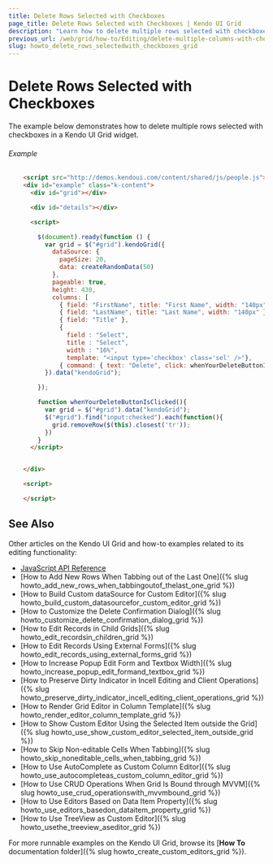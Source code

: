```yaml
---
title: Delete Rows Selected with Checkboxes
page_title: Delete Rows Selected with Checkboxes | Kendo UI Grid
description: "Learn how to delete multiple rows selected with checkboxes in a Kendo UI Grid widget."
previous_url: /web/grid/how-to/Editing/delete-multiple-columns-with-checkboxes
slug: howto_delete_rows_selectedwith_checkboxes_grid
---
```


# Delete Rows Selected with Checkboxes

The example below demonstrates how to delete multiple rows selected with checkboxes in a Kendo UI Grid widget.

###### Example

```html
    <script src="http://demos.kendoui.com/content/shared/js/people.js"></script>
    <div id="example" class="k-content">
      <div id="grid"></div>

      <div id="details"></div>

      <script>

        $(document).ready(function () {
          var grid = $("#grid").kendoGrid({
            dataSource: {
              pageSize: 20,
              data: createRandomData(50)
            },
            pageable: true,
            height: 430,
            columns: [
              { field: "FirstName", title: "First Name", width: "140px" },
              { field: "LastName", title: "Last Name", width: "140px" },
              { field: "Title" },
              {
                field : "Select",
                title : "Select",
                width : "16%",
                template: "<input type='checkbox' class='sel' />"},
              { command: { text: "Delete", click: whenYourDeleteButtonIsClicked }, title: " ", width: "140px" }]
          }).data("kendoGrid");

        });

        function whenYourDeleteButtonIsClicked(){
          var grid = $("#grid").data("kendoGrid");
          $("#grid").find("input:checked").each(function(){
            grid.removeRow($(this).closest('tr'));
          })
        }
      </script>


    </div>

    <script>

    </script>
```

## See Also

Other articles on the Kendo UI Grid and how-to examples related to its editing functionality:

* [JavaScript API Reference](/api/javascript/ui/grid)
* [How to Add New Rows When Tabbing out of the Last One]({% slug howto_add_new_rows_when_tabbingoutof_thelast_one_grid %})
* [How to Build Custom dataSource for Custom Editor]({% slug howto_build_custom_datasourcefor_custom_editor_grid %})
* [How to Customize the Delete Confirmation Dialog]({% slug howto_customize_delete_confirmation_dialog_grid %})
* [How to Edit Records in Child Grids]({% slug howto_edit_recordsin_children_grid %})
* [How to Edit Records Using External Forms]({% slug howto_edit_records_using_external_forms_grid %})
* [How to Increase Popup Edit Form and Textbox Width]({% slug howto_increase_popup_edit_formand_textbox_grid %})
* [How to Preserve Dirty Indicator in Incell Editing and Client Operations]({% slug howto_preserve_dirty_indicator_incell_editing_client_operations_grid %})
* [How to Render Grid Editor in Column Template]({% slug howto_render_editor_column_template_grid %})
* [How to Show Custom Editor Using the Selected Item outside the Grid]({% slug howto_use_show_custom_editor_selected_item_outside_grid %})
* [How to Skip Non-editable Cells When Tabbing]({% slug howto_skip_noneditable_cells_when_tabbing_grid %})
* [How to Use AutoComplete as Custom Column Editor]({% slug howto_use_autocompleteas_custom_column_editor_grid %})
* [How to Use CRUD Operations When Grid Is Bound through MVVM]({% slug howto_use_crud_operationswith_mvvmbound_grid %})
* [How to Use Editors Based on Data Item Property]({% slug howto_use_editors_basedon_dataitem_property_grid %})
* [How to Use TreeView as Custom Editor]({% slug howto_usethe_treeview_aseditor_grid %})

For more runnable examples on the Kendo UI Grid, browse its [**How To** documentation folder]({% slug howto_create_custom_editors_grid %}).
